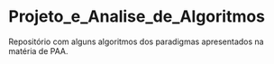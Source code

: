 # Projeto_e_Analise_de_Algoritmos

Repositório com alguns algoritmos dos paradigmas apresentados na matéria de PAA.
